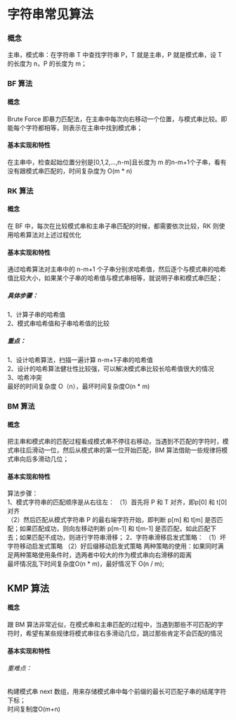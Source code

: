 # 字符串常见算法  
### 概念  
主串，模式串：在字符串 T 中查找字符串 P，T 就是主串，P 就是模式串，设 T 的长度为 n，P 的长度为 m；
### BF 算法  
#### 概念  
Brute Force 即暴力匹配法，在主串中每次向右移动一个位置，与模式串比较。即能每个字符都相等，则表示在主串中找到模式串；
#### 基本实现和特性  
在主串中，检查起始位置分别是[0,1,2,...,n-m]且长度为 m 的n-m+1个子串，看有没有跟模式串匹配的，时间复杂度为 O(m * n)  
### RK 算法  
#### 概念  
在 BF 中，每次在比较模式串和主串子串匹配的时候，都需要依次比较，RK 则使用哈希算法对上述过程优化  
#### 基本实现和特性  
通过哈希算法对主串中的 n-m+1 个子串分别求哈希值，然后逐个与模式串的哈希值比较大小，如果某个子串的哈希值与模式串相等，就说明子串和模式串匹配；  
##### 具体步骤：
1、计算子串的哈希值  
2、模式串哈希值和子串哈希值的比较  
##### 重点：  
1、设计哈希算法，扫描一遍计算 n-m+1子串的哈希值  
2、设计的哈希算法健壮性比较强，可以解决模式串比较长哈希值很大的情况  
3、哈希冲突  
最好的时间复杂度 O（n），最坏时间复杂度O(n * m)  
### BM 算法  
#### 概念  
把主串和模式串的匹配过程看成模式串不停往右移动，当遇到不匹配的字符时，模式串往后滑动一位，然后从模式串的第一位开始匹配，BM 算法借助一些规律将模式串向后多滑动几位；  
#### 基本实现和特性  
算法步骤：  
1、模式字符串的匹配顺序是从右往左：
（1）首先将 P 和 T 对齐，即p[0] 和 t[0] 对齐  
（2）然后匹配从模式字符串 P 的最右端字符开始，即判断 p[m] 和 t[m] 是否匹配；如果匹配成功，则向左移动判断 p[m-1] 和 t[m-1] 是否匹配，如此匹配下去；如果匹配不成功，则进行字符串滑移；
2、字符串滑移启发式策略：
（1）坏字符移动启发式策略
（2）好后缀移动启发式策略
两种策略的使用：如果同时满足两种策略使用条件时，选两者中较大的作为模式串向右滑移的距离  
最坏情况乱下时间复杂度O(n * m)，最好情况下 O(n / m);  

## KMP 算法  
#### 概念  
跟 BM 算法非常近似，在模式串和主串匹配的过程中，当遇到那些不可匹配的字符时，希望有某些规律将模式串往右多滑动几位，跳过那些肯定不会匹配的情况  
#### 基本实现和特性  
######  重难点：
构建模式串 next 数组，用来存储模式串中每个前缀的最长可匹配子串的结尾字符下标；  
时间复制度O(m+n)  